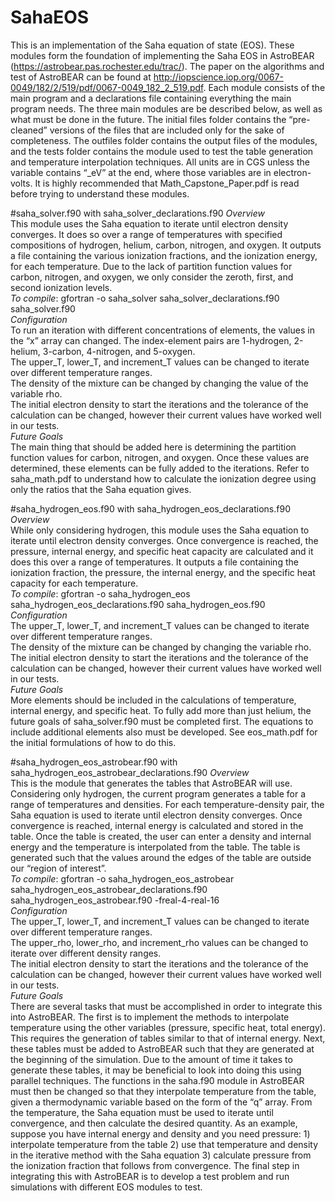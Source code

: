 ﻿# SahaEOS
This is an implementation of the Saha equation of state (EOS). These modules form the foundation of implementing the Saha EOS in AstroBEAR (https://astrobear.pas.rochester.edu/trac/). The paper on the algorithms and test of AstroBEAR can be found at http://iopscience.iop.org/0067-0049/182/2/519/pdf/0067-0049_182_2_519.pdf. Each module consists of the main program and a declarations file containing everything the main program needs. The three main modules are be described below, as well as what must be done in the future. The initial files folder contains the “pre-cleaned” versions of the files that are included only for the sake of completeness. The outfiles folder contains the output files of the modules, and the tests folder contains the module used to test the table generation and temperature interpolation techniques. All units are in CGS unless the variable contains “_eV” at the end, where those variables are in electron-volts. It is highly recommended that Math_Capstone_Paper.pdf is read before trying to understand these modules.   

#saha_solver.f90 with saha_solver_declarations.f90
_Overview_    
This module uses the Saha equation to iterate until electron density converges. It does so over a range of temperatures with specified compositions of hydrogen, helium, carbon, nitrogen, and oxygen. It outputs a file containing the various ionization fractions, and the ionization energy, for each temperature. Due to the lack of partition function values for carbon, nitrogen, and oxygen, we only consider the zeroth, first, and second ionization levels.    
_To compile_: gfortran -o saha_solver saha_solver_declarations.f90 saha_solver.f90    
_Configuration_        
To run an iteration with different concentrations of elements, the values in the “x” array can changed. The index-element pairs are 1-hydrogen, 2-helium, 3-carbon, 4-nitrogen, and 5-oxygen.  
The upper_T, lower_T, and increment_T values can be changed to iterate over different temperature ranges.   
The density of the mixture can be changed by changing the value of the variable rho.  
The initial electron density to start the iterations and the tolerance of the calculation can be changed, however their current values have worked well in our tests.    
_Future Goals_    
The main thing that should be added here is determining the partition function values for carbon, nitrogen, and oxygen. Once these values are determined, these elements can be fully added to the iterations. Refer to saha_math.pdf to understand how to calculate the ionization degree using only the ratios that the Saha equation gives. 

#saha_hydrogen_eos.f90 with saha_hydrogen_eos_declarations.f90
_Overview_    
While only considering hydrogen, this module uses the Saha equation to iterate until electron density converges. Once convergence is reached, the pressure, internal energy, and specific heat capacity are calculated and it does this over a range of temperatures. It outputs a file containing the ionization fraction, the pressure, the internal energy, and the specific heat capacity for each temperature.    
_To compile_: gfortran -o saha_hydrogen_eos saha_hydrogen_eos_declarations.f90 saha_hydrogen_eos.f90     
_Configuration_        
The upper_T, lower_T, and increment_T values can be changed to iterate over different temperature ranges.   
The density of the mixture can be changed by changing the variable rho.  
The initial electron density to start the iterations and the tolerance of the calculation can be changed, however their current values have worked well in our tests.    
_Future Goals_    
More elements should be included in the calculations of temperature, internal energy, and specific heat. To fully add more than just helium, the future goals of saha_solver.f90 must be completed first. The equations to include additional elements also must be developed. See eos_math.pdf for the initial formulations of how to do this.

#saha_hydrogen_eos_astrobear.f90 with saha_hydrogen_eos_astrobear_declarations.f90
_Overview_    
This is the module that generates the tables that AstroBEAR will use. Considering only hydrogen,  the current program generates a table for a range of temperatures and densities. For each temperature-density pair, the Saha equation is used to iterate until electron density converges. Once convergence is reached, internal energy is calculated and stored in the table. Once the table is created, the user can enter a density and internal energy and the temperature is interpolated from the table. The table is generated such that the values around the edges of the table are outside our “region of interest”.        
_To compile_: gfortran -o saha_hydrogen_eos_astrobear saha_hydrogen_eos_astrobear_declarations.f90 saha_hydrogen_eos_astrobear.f90 -freal-4-real-16     
_Configuration_        
The upper_T, lower_T, and increment_T values can be changed to iterate over different temperature ranges.   
The upper_rho, lower_rho, and increment_rho values can be changed to iterate over different density ranges.   
The initial electron density to start the iterations and the tolerance of the calculation can be changed, however their current values have worked well in our tests.    
_Future Goals_     
There are several tasks that must be accomplished in order to integrate this into AstroBEAR. The first is to implement the methods to interpolate temperature using the other variables (pressure, specific heat, total energy). This requires the generation of tables similar to that of internal energy. Next, these tables must be added to AstroBEAR such that they are generated at the beginning of the simulation. Due to the amount of time it takes to generate these tables, it may be beneficial to look into doing this using parallel techniques. The functions in the saha.f90 module in AstroBEAR must then be changed so that they interpolate temperature from the table, given a thermodynamic variable based on the form of the “q” array. From the temperature, the Saha equation must be used to iterate until convergence, and then calculate the desired quantity. As an example, suppose you have internal energy and density and you need pressure: 1) interpolate temperature from the table 2) use that temperature and density in the iterative method with the Saha equation 3) calculate pressure from the ionization fraction that follows from convergence. The final step in integrating this with AstroBEAR is to develop a test problem and run simulations with different EOS modules to test. 
